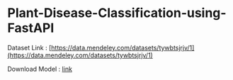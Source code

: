 # Plant-Disease-Classification-using-FastAPI

Dataset Link : [https://data.mendeley.com/datasets/tywbtsjrjv/1](https://data.mendeley.com/datasets/tywbtsjrjv/1)

Download Model : [link](https://amritacampuschennai-my.sharepoint.com/:u:/g/personal/ch_en_u4aie20054_ch_students_amrita_edu/EdFzpJ65MnlJlRqsozSScYYB4Tyr0kLNbplFene3ZTGqPQ?e=q4OVR2)
